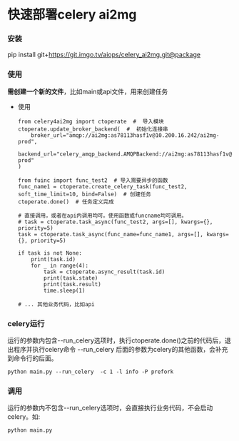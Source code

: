 # 快速部署celery ai2mg

### 安装
pip install git+https://git.imgo.tv/aiops/celery_ai2mg.git@package

### 使用

**需创建一个新的文件**，比如main或api文件，用来创建任务

- 使用
    ```
    from celery4ai2mg import ctoperate  #  导入模块
    ctoperate.update_broker_backend(  #  初始化连接串
        broker_url="amqp://ai2mg:as78113hasf1v@10.200.16.242/ai2mg-prod",  
        backend_url="celery_amqp_backend.AMQPBackend://ai2mg:as78113hasf1v@10.200.16.242/ai2mg-prod"
    )

    from fuinc import func_test2  # 导入需要异步的函数
    func_name1 = ctoperate.create_celery_task(func_test2, soft_time_limit=10, bind=False)  # 创建任务
    ctoperate.done()  # 任务定义完成

    # 直接调用，或者在api内调用均可。使用函数或funcname均可调用。
    # task = ctoperate.task_async(func_test2, args=[], kwargs={}, priority=5)
    task = ctoperate.task_async(func_name=func_name1, args=[], kwargs={}, priority=5)
    
    if task is not None:
        print(task.id)
        for _ in range(4):
            task = ctoperate.async_result(task.id)
            print(task.state)
            print(task.result)
            time.sleep(1)

    # ... 其他业务代码，比如api
    ```

### celery运行
运行的参数内包含--run_celery选项时，执行ctoperate.done()之前的代码后，退出程序并执行celery命令
--run_celery 后面的参数为celery的其他函数，会补充到命令行的后面。
```
python main.py --run_celery  -c 1 -l info -P prefork
```
### 调用
运行的参数内不包含--run_celery选项时，会直接执行业务代码，不会启动celery。如:
```
python main.py
```
